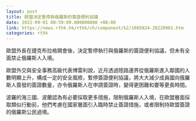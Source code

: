 ```yaml
---
layout: post
title: 歐盟決定暫停與俄羅斯的簽證便利協議
date: 2022-09-01 00:59:09.000000000 +08:00
link: https://news.rthk.hk/rthk/ch/component/k2/1665024-20220901.htm
categories: rthk
---
```


歐盟外長在捷克布拉格開會後，決定暫停執行與俄羅斯的簽證便利協議，但未有全面禁止俄羅斯人入境。

歐盟外交與安全事務高級代表博雷利說，近月透過陸路邊界從俄羅斯進入鄰國的人數明顯上升，構成一定的安全風險，暫停簽證便利協議，將大大減少成員國向俄羅斯人簽發的簽證數量，亦令俄羅斯人在申請簽證時，變得更困難和要等更長時間。

波羅的海三國、波蘭認為有必要採取更多措施，限制俄羅斯人入境，在歐盟層面採取類似行動前，他們考慮在國家層面引入臨時禁止簽證措施，或者限制持歐盟簽證的俄羅斯公民過境。
